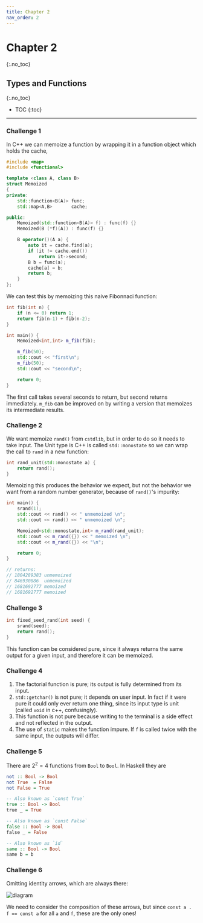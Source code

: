 ```yaml
---
title: Chapter 2
nav_order: 2
---
```


# Chapter 2 #
{:.no_toc}
## Types and Functions ##
{:.no_toc}

* TOC
{:toc}

----------------

### Challenge 1 ###

In C++ we can memoize a function by wrapping it in a function object which
holds the cache,
```c++
#include <map>
#include <functional>

template <class A, class B>
struct Memoized
{
private:
    std::function<B(A)> func;
    std::map<A,B>       cache;

public:
    Memoized(std::function<B(A)> f) : func(f) {}     
    Memoized(B (*f)(A)) : func(f) {}

    B operator()(A a) {
        auto it = cache.find(a);
        if (it != cache.end())
            return it->second;
        B b = func(a);
        cache[a] = b;
        return b;
    }
};
```
We can test this by memoizing this naive Fibonnaci function:
```c++
int fib(int n) {
    if (n <= 0) return 1;
    return fib(n-1) + fib(n-2);
}

int main() {
    Memoized<int,int> m_fib(fib);

    m_fib(50);
    std::cout << "first\n";
    m_fib(50);
    std::cout << "second\n";

    return 0;
}
```
The first call takes several seconds to return, but second returns immediately.
`m_fib` can be improved on by writing a version that memoizes its intermediate
results.

### Challenge 2 ###

We want memoize `rand()` from `cstdlib`, but in order to do so it needs to take
input. The Unit type is C++ is called `std::monostate` so we can wrap the call
to `rand` in a new function:
```c++
int rand_unit(std::monostate a) {
    return rand();
}
```
Memoizing this produces the behavior we expect, but not the behavior we want 
from a random number generator, because of `rand()`'s impurity:
```c++
int main() {
    srand(1);
    std::cout << rand() << " unmemoized \n";
    std::cout << rand() << " unmemoized \n";

    Memoized<std::monostate,int> m_rand(rand_unit);
    std::cout << m_rand({}) << " memoized \n";
    std::cout << m_rand({}) << "\n";

    return 0;
}

// returns:
// 1804289383 unmemoized 
// 846930886  unmemoized 
// 1681692777 memoized 
// 1681692777 memoized  
```

### Challenge 3 ###

```c++
int fixed_seed_rand(int seed) {
    srand(seed);
    return rand();
}
```
This function can be considered pure, since it always returns the same output
for a given input, and therefore it can be memoized.

### Challenge 4 ###

1. The factorial function is pure; its output is fully determined from its input.
2. `std::getchar()` is not pure; it depends on user input. In fact if it were pure it could only ever return one thing, since its input type is unit (called `void` in c++, confusingly).
3. This function is not pure because writing to the terminal is a side effect and not reflected in the output.
4. The use of `static` makes the function impure. If `f` is called twice with the same input, the outputs will differ.

### Challenge 5 ###

There are $2^2 = 4$ functions from `Bool` to `Bool`. In Haskell they are
```haskell
not :: Bool -> Bool
not True  = False
not False = True

-- Also known as `const True`
true :: Bool -> Bool
true _ = True

-- Also known as `const False`
false :: Bool -> Bool
false _ = False

-- Also known as `id`
same :: Bool -> Bool
same b = b
```

### Challenge 6 ###

Omitting identity arrows, which are always there:

![diagram]({{site.baseurl}}/assets/img/ch2c6.png)

We need to consider the composition of these arrows, but since 
`const a . f == const a` for all `a` and `f`, these are the only ones!
